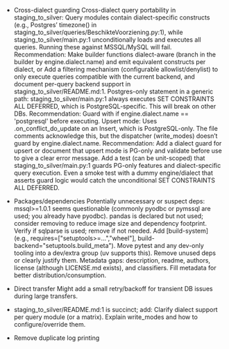 * Cross-dialect guarding
Cross-dialect query portability in staging_to_silver:
Query modules contain dialect-specific constructs (e.g., Postgres’ timezone() in staging_to_silver/queries/BeschikteVoorziening.py:1), while staging_to_silver/main.py:1 unconditionally loads and executes all queries. Running these against MSSQL/MySQL will fail.
Recommendation:
Make builder functions dialect-aware (branch in the builder by engine.dialect.name) and emit equivalent constructs per dialect, or
Add a filtering mechanism (configurable allowlist/denylist) to only execute queries compatible with the current backend, and document per-query backend support in staging_to_silver/README.md:1.
Postgres-only statement in a generic path:
staging_to_silver/main.py:1 always executes SET CONSTRAINTS ALL DEFERRED, which is PostgreSQL-specific. This will break on other DBs.
Recommendation: Guard with if engine.dialect.name == 'postgresql' before executing.
Upsert mode:
Uses .on_conflict_do_update on an Insert, which is PostgreSQL-only. The file comments acknowledge this, but the dispatcher (write_modes) doesn’t guard by engine.dialect.name.
Recommendation: Add a dialect guard for upsert or document that upsert mode is PG-only and validate before use to give a clear error message.
Add a test (can be unit-scoped) that staging_to_silver/main.py:1 guards PG-only features and dialect-specific query execution. Even a smoke test with a dummy engine/dialect that asserts guard logic would catch the unconditional SET CONSTRAINTS ALL DEFERRED.

* Packages/dependencies
Potentially unnecessary or suspect deps:
mssql>=1.0.1 seems questionable (commonly pyodbc or pymssql are used; you already have pyodbc).
pandas is declared but not used; consider removing to reduce image size and dependency footprint.
Verify if sqlparse is used; remove if not needed.
Add [build-system] (e.g., requires=["setuptools>=...","wheel"], build-backend="setuptools.build_meta").
Move pytest and any dev-only tooling into a dev/extra group (uv supports this).
Remove unused deps or clearly justify them.
Metadata gaps: description, readme, authors, license (although LICENSE.md exists), and classifiers.
Fill metadata for better distribution/consumption.

* Direct transfer
Might add a small retry/backoff for transient DB issues during large transfers.

* staging_to_silver/README.md:1 is succinct; add:
Clarify dialect support per query module (or a matrix).
Explain write_modes and how to configure/override them.

* Remove duplicate log printing


